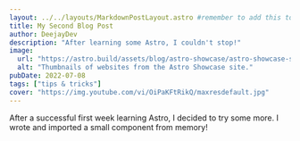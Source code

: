 ```yaml
---
layout: ../../layouts/MarkdownPostLayout.astro #remember to add this to the other pages
title: My Second Blog Post
author: DeejayDev
description: "After learning some Astro, I couldn't stop!"
image:
  url: "https://astro.build/assets/blog/astro-showcase/astro-showcase-screenshot.jpg"
  alt: "Thumbnails of websites from the Astro Showcase site."
pubDate: 2022-07-08
tags: ["tips & tricks"]
cover: "https://img.youtube.com/vi/OiPaKFtRikQ/maxresdefault.jpg"
---
```


After a successful first week learning Astro, I decided to try some more. I wrote and imported a small component from memory!
